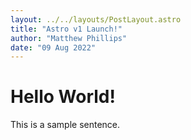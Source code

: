 ```yaml
---
layout: ../../layouts/PostLayout.astro
title: "Astro v1 Launch!"
author: "Matthew Phillips"
date: "09 Aug 2022"
---
```


# Hello World!

This is a sample sentence.
